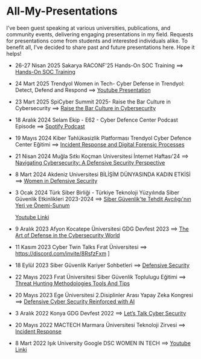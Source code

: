 # All-My-Presentations
I've been guest speaking at various universities, publications, and community events, delivering engaging presentations in my field. Requests for presentations come from students and interested individuals alike. To benefit all, I've decided to share past and future presentations here. Hope it helps!

* 26-27 Nisan 2025  Sakarya RACONF'25 Hands-On SOC Training
 ==> [Hands-On SOC Training](https://docs.google.com/presentation/d/e/2PACX-1vTS1nwLlxYYVaC38fp6XtQFn8QvhJNtenI62OQOUK5-w1Bht7dkrrL4XMm3IIcScjj3X7ZnTXoh6ZXv/pub?start=false&loop=false&delayms=3000)
* 24 Mart 2025 Trendyol Women in Tech- Cyber Defense in Trendyol: Detect, Defend and Respond  ==> [Youtube Presentation]([https://www.youtube.com/watch?v=izgWduq_Cy8&ab_channel=TrendyolTech](https://www.youtube.com/watch?v=aZkXQgw8XnU&t=8005s&ab_channel=TrendyolTech))
* 23 Mart 2025 SpiCyber Summit 2025- Raise the Bar Culture in Cybersecurity  ==> [Raise the Bar Culture in Cybersecurity](https://docs.google.com/presentation/d/e/2PACX-1vQOwCzmZEwE7HCZ6MDdqcG9BBnOw4Wme1tLtsjvTmjIUXaA9u0tnhvLFDrN1Fq6nczs8oyfDR4tVvhG/pub?start=false&loop=false&delayms=3000)
* 18 Aralık 2024 Selam Ekip - E62 - Cyber Defence Center Podcast Episode  ==> [Spotify Podcast](https://open.spotify.com/episode/47yleQweObCEPr42LatbKZ?si=f56d71e745094d79&nd=1&dlsi=a6eb52a857bc4256)
* 19 Mayıs 2024  Kiber Təhlükəsizlik Platforması Trendyol Cyber Defence Center Eğitimi ==> [Incident Response and Digital Forensic Processes](https://docs.google.com/presentation/d/e/2PACX-1vTIo9tL2JZbplC1Lm1dZDS7YGi3PH-J-knn2Ezb-dMGjFFBb_odBeJ_BQwO7kp0_L8_Q-_Fu4ulA3bT/pub?start=false&loop=false&delayms=3000)

* 21 Nisan 2024 Muğla Sıtkı Koçman Universitesi İnternet Haftası'24  ==> [Navigating Cybersecurity: A Defensive Security Perspective](https://docs.google.com/presentation/d/e/2PACX-1vQp_cnDf9puFuXDFmx_0WIaMOubkna5UYiV_J3rUKKR1Rs3T4AMNCQOwe0HZENeM0m0pAH3pwpnTlP6/pub?start=true&loop=true&delayms=10000)

* 8 Mart 2024 Akdeniz Universitesi BİLİŞİM DÜNYASINDA KADIN ETKİSİ  ==> [Women in Defensive Security](https://docs.google.com/presentation/d/e/2PACX-1vSHjkQXbNjsT-1o4pnF1sVaLXDF4CYy6bhEcTHCnKlFMylUJtfcCuQdY8TMvus9lwOoHWXNs1SZrkS3/pub?start=true&loop=true&delayms=10000)

* 3 Ocak 2024 Türk Siber Birliği - Türkiye Teknoloji Yüzyılında Siber Güvenlik Etkinlikleri 2023-2024 ==> [Siber Güvenlik'te Tehdit Avcılıgı'nın Yeri ve Önemi-Sunum](https://docs.google.com/presentation/d/e/2PACX-1vQbQkSTf9lXErd3jXfAflkxNp2UigNPFjcVGz3JAt44zZRFcOt4Gt7TsdWmLXw-HBgpkmEVj5o5MEoA/pub?start=true&loop=true&delayms=10000)

  [Youtube Linki](https://www.youtube.com/watch?v=8DjK7nbvv-Q&t=7416s&ab_channel=T%C3%BCrkSiberBirli%C4%9Fi)
* 9 Aralık 2023 Afyon Kocatepe Üniversitesi GDG Devfest 2023 ==> [The Art of Defense in the Cybersecurity World](https://docs.google.com/presentation/d/e/2PACX-1vSwHqKrAhtCdgsfkTP_xISW6VNbl0NQLBOyBQq6Fn3pmw0d0KCJPqRBaS1xeLBB51ISn2SeKnkxNOPl/pub?start=true&loop=true&delayms=10000
)

* 11 Kasım 2023 Cyber Twin Talks Fırat Üniversitesi ==> https://discord.com/invite/8RsfzFxm
]

* 18 Eylül 2023 Siber Güvenlik Kariyer Sohbetleri ==> [Defensive Security](https://www.youtube.com/watch?v=Q71QsxZMPuA&t=878s&ab_channel=OnurOktay)

* 22 Mayıs 2023 Fırat Üniversitesi Siber Güvenlik Toplulugu Eğitimi ==> [Threat Hunting Methodologies Tools And Tips](https://www.youtube.com/watch?v=0R7LsVVRKac&t=1988s&ab_channel=F%C4%B1rat%C3%9CniversitesiSiberG%C3%BCvenlikToplulu%C4%9Fu
)


* 20 Mayıs 2023 Ege Üniversitesi 2.Disiplinler Arası Yapay Zeka Kongresi ==> [Defensive Cyber Security Reinforced with AI](https://docs.google.com/presentation/d/e/2PACX-1vQ6pobJRSUPUHzrorkZWXwXKcC27vLqL2pUmeL46RhCkIoLg3oT_tWCr6nKs3JK0OiWbBPq5g4XcPna/pub?start=true&loop=true&delayms=10000)

* 3 Aralık 2022 Konya GDG Devfest 2022 ==> [Let’s Talk Cyber Security](https://docs.google.com/presentation/d/1u3fwWzyezzo8DxrOEJgJDTYj2yMCU5i7/edit#slide=id.p1
)

* 20 Mayıs 2022 MACTECH Marmara Üniversitesi Teknoloji Zirvesi ==> [Incident Response](https://www.youtube.com/watch?v=1xoxA4jJ-cE&t=4449s&ab_channel=MACSEC
)

* 8 Mart 2022 Işık University Google DSC WOMEN IN TECH ==> [Youtube Linki](https://www.youtube.com/watch?v=5fmT0mNCDwU&t=2991s&ab_channel=GoogleDSCI%C5%9F%C4%B1kUniversity)
